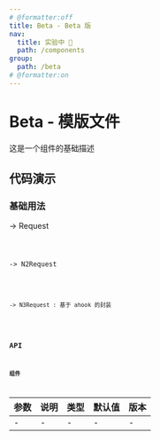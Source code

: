 ```yaml
---
# @formatter:off
title: Beta - Beta 版
nav:
  title: 实验中 🧪
  path: /components
group:
  path: /beta
# @formatter:on
---
```


# Beta - 模版文件

这是一个组件的基础描述

## 代码演示

### 基础用法

-> Request

<code src="./demos/request-mock.tsx"  background="#f0f2f5" />

-> N2Request

<code src="./demos/request-n2.tsx"  background="#f0f2f5" />

-> N3Request
: 基于 ahook 的封装

<code src="./demos/request-n3.tsx"  background="#f0f2f5" />

## API

### 组件

| 参数 | 说明 | 类型 | 默认值 | 版本 |
| ---- | ---- | ---- | ------ | ---- |
| -    | -    | -    | -      | -    |
